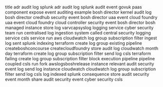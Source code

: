 title adr audit log splunk adr audit log splunk audit event govuk paas component expose event auditing example bosh director kernel audit log bosh director credhub security event bosh director uaa event cloud foundry uaa event cloud foundry cloud controller security event bosh director bosh managed instance store log varvcapsyslog logging service cyber security team run centralised log ingestion system called central security logging service csls service run aws cloudwatch log group subscription filter ingest log sent splunk indexing terraform create log group existing pipeline createboshconcourse createcloudfoundry store audit log cloudwatch month day terraform create log group subscription filter send log csls terraform failing create log group subscription filter block execution pipeline pipeline coupled csls run fork awslogsboshrelease instance relevant audit security event log send log instance cloudwatch cloudwatch log group subscription filter send log csls log indexed splunk consequence store audit security event month share audit security event cyber security csls